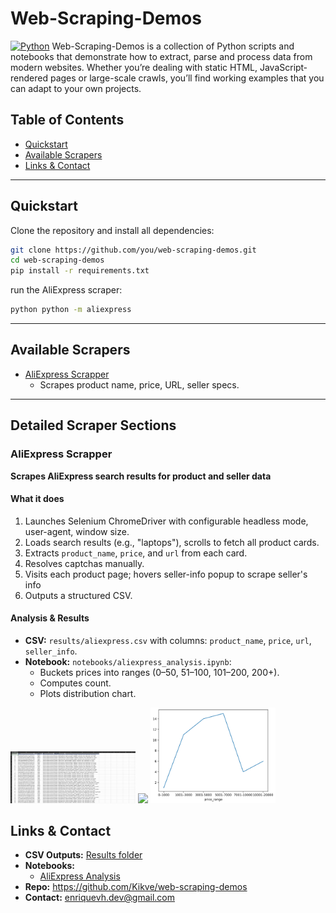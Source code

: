 # Web-Scraping-Demos

[![Python](https://img.shields.io/badge/python-3.10-blue)](https://www.python.org/)
Web-Scraping-Demos is a collection of Python scripts and notebooks that demonstrate how to extract, parse and process data from modern websites. Whether you’re dealing with static HTML, JavaScript‐rendered pages or large-scale crawls, you’ll find working examples that you can adapt to your own projects.


## Table of Contents
- [Quickstart](#quickstart)
- [Available Scrapers](#available-scrapers)
- [Links & Contact](#links--contact)

---

## Quickstart
Clone the repository and install all dependencies:

```bash
git clone https://github.com/you/web-scraping-demos.git
cd web-scraping-demos
pip install -r requirements.txt
```

run the AliExpress scraper:
```bash
python python -m aliexpress
```

---



## Available Scrapers
- [AliExpress Scrapper](#aliexpress-scrapper)
  - Scrapes product name, price, URL, seller specs.

---


## Detailed Scraper Sections

###  AliExpress Scrapper
**Scrapes AliExpress search results for product and seller data**

#### What it does
1. Launches Selenium ChromeDriver with configurable headless mode, user-agent, window size.
2. Loads search results (e.g., "laptops"), scrolls to fetch all product cards.
3. Extracts `product_name`, `price`, and `url` from each card.
4. Resolves captchas manually. 
4. Visits each product page; hovers seller-info popup to scrape seller's info
5. Outputs a structured CSV.

#### Analysis & Results
- **CSV:** `results/aliexpress.csv` with columns: `product_name`, `price`, `url`, `seller_info`.
- **Notebook:** `notebooks/aliexpress_analysis.ipynb`:
  - Buckets prices into ranges (0–50, 51–100, 101–200, 200+).
  - Computes count.
  - Plots distribution chart.

<img src="media/aliexpress_excel.png" width="200">
<img src="(media/aliexpress_console.png)" width="200">
<img src="media/range_prices_plot.png" width="200">

## Links & Contact
- **CSV Outputs:** [Results folder](https://github.com/Kikve/web-scraping-demos/tree/main/documents)
- **Notebooks:**
  - [AliExpress Analysis](https://github.com/Kikve/web-scraping-demos/tree/main/notebooks)
- **Repo:** https://github.com/Kikve/web-scraping-demos
- **Contact:** enriquevh.dev@gmail.com 
